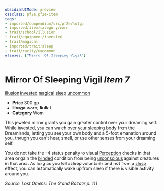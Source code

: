 ```yaml
---
obsidianUIMode: preview
cssclass: pf2e,pf2e-item
tags:
- imported/compendium/src/pf2e/lotgb
- imported/item/category/worn
- trait/school/illusion
- trait/equipment/invested
- trait/magical
- imported/trait/sleep
- trait/rarity/uncommon
aliases: ["Mirror Of Sleeping Vigil"]
---
```

# Mirror Of Sleeping Vigil *Item 7*  
[illusion](illusion.md)  [invested](invested.md)  [magical](magical.md)  [sleep](rules/traits/sleep.md)  [uncommon](uncommon.md)  

- **Price** 300 gp
- **Usage** worn; **Bulk** L
- **Category** Worn

This jeweled mirror grants you gain greater control over your dreaming self. While invested, you can watch over your sleeping body from the Dreamlands, letting you see your own body and a 5-foot emanation around you, though you can't hear, smell, or use other senses from your dreaming self.

You do not take the –4 status penalty to visual [Perception](../../skills.md#Perception) checks in that area or gain the [blinded](conditions.md#Blinded) condition from being [unconscious](conditions.md#Unconscious) against creatures in that area. As long as you fell asleep voluntarily and not from a [sleep](rules/traits/sleep.md) effect, you can automatically wake up from sleep if there is visible activity around you.

*Source: Lost Omens: The Grand Bazaar p. 111*
